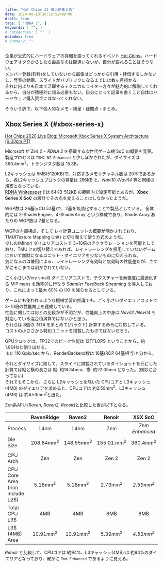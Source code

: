 ```yaml
---
title: "Hot Chips 32 個人的まとめ"
date: 2020-08-18T18:19:52+09:00
draft: true
tags: [ "RDNA_2", ]
keywords: [ "", ]
# categories: [ "", ]
noindex: true
# summary: ""
---
```


企業が公式的にハードウェアの詳細を語ってくれるイベント [Hot Chips](https://www.hotchips.org/)。ハードウェアオタクからしたら最高なのは間違いないが、自分が語れることはそうない。  
メンバー登録(有料)をしていないから画像はどっかから引用・拝借するしかないし、発表の動画、スライドがパブリックになるまでには数ヶ月掛かる。  
それに何よりも日本で活躍するテクニカルライター方々が魅力的に解説してくれるから、自分が積極的に語る必要もない。<span class="hide">自分にとって記事を書くこと自体はハードウェア購入資金にはなってくれない。</span>  

そういう訳で、以下個人的なメモ・補足・疑問点・まとめ。  

## Xbox Series X {#xbox-series-x}
[Hot Chips 2020 Live Blog: Microsoft Xbox Series X System Architecture (6:00pm PT)](https://www.anandtech.com/show/15994/hot-chips-2020-live-blog-microsoft-xbox-series-x-system-architecture-600pm-pt)  

Microsoft が *Zen 2 + RDNA 2* を搭載する次世代ゲーム機 SoC の概要を発表。  
製造プロセスは `TSMC N7 Enhanced` と少しぼかされたが、ダイサイズは 360.4mm<sup>2</sup>。トランジスタ数は 15.3B。  

L2キャッシュは 5MB(5120KB)で、対応するメモリチャネル数は 20本であるから、各L2キャッシュブロックの容量は 256KB と、*Navi10 /Navi14* 等と同様の規模となっている。  
[RDNA Whitepaper](https://www.amd.com/system/files/documents/rdna-whitepaper.pdf)では 64KB-512KB の範囲内で設定可能とあるが、**Xbox Series X SoC** の設計でその点を変えることはしなかったようだ。  

WGP数は 26基(=CU 52基)で、2基を無効化することで製品としている。
全体的には 2-ShaderEngine、4-ShaderArray という構成であり、ShaderArray あたりの WGP数は 7基となる。  

WGPの内部構成、そして レイ計算ユニットの概要が明かされており、TMU(Texture Mapping Unit) と切り替えて使う方式のようだ。  
少しの(Minor) ダイエリアコストで 3~10倍のアクセラレーションを可能としており、TMU との切り替えであれば、レイトレーシングを採用していないゲームにおいて無駄になるユニット・ダイエリアを少ないものに抑えられる。  
気になるのは兼用による、レイトレーシング有効時と無効時の性能差だが、さすがにそこまでは明かされていない。  

ごく小さい(Very small) ダイエリアコストで、テクスチャーを解像度に最適化する MIP maps を効率的に行なう *Sampler Feedback Streaming* を導入しており、これによって最大 60% の I/O を減らせるとしている。  

ゲームにも使われるような機械学習の推論でも、ごく小さいダイエリアコストで 3~10倍の性能向上を達成している。  
性能に関しては何との比較かが不明だが、性能向上の中身は *Navi12 /Navi14* も対応している混合積演算ではないかと思う。  
それらは 8個の INT4 をまとめて(パックド) 計算する命令に対応している。  
コストの小ささから特別ユニットを搭載したものではないだろう。  

GPUクロックは、FP32でのピーク性能は 12TFLOPS ということから、約1.8GHzと割り出せる。  
また 116 Gpix/sec から、RenderBackend数は 16基(ROP 64基相当)と分かる。  

それとダイサイズに関して、スライドに掲載されているダイショットを元にした計算では縦と横の長さは 縦: 約16.34mm、横: 約22.05mm となった。(微妙に合ってない)  
それでもそこから、さらに L2キャッシュを除いた CPUコアと L3キャッシュ(4MB) のダイエリアを求めると、CPUコアは 約2.59mm<sup>2</sup>、L3キャッシュ(4MB) は 約4.53mm<sup>2</sup>と出た。  

Zen系APU (*Raven, Raven2, Renoir*)と比較した表が以下となる。  

| | RavenRidge | Raven2 | Renoir | **XSX SoC**
| :-- | :--: | :--: | :--: | :--: |
| Process | 14nm | 14nm | 7nm | *7nm Enhanced* | 
| Die Size | 208.84mm<sup>2</sup> | 148.55mm<sup>2</sup> | 155.01.mm<sup>2</sup> | 360.4mm<sup>2</sup>
||
| CPU Arch | Zen | Zen | Zen 2 | Zen 2 | 
| CPU Core Area<br>(non include L2$) | 5.18mm<sup>2</sup> | 5.18mm<sup>2</sup> | 2.73mm<sup>2</sup>  | *2.59mm<sup>2</sup>*
| Total CPU L3$ | 4MB | 4MB | 8MB | 8MB |
| L3$ (4MB) Area | 10.91mm<sup>2</sup> | 10.91mm<sup>2</sup> | 5.39mm<sup>2</sup> | *4.53mm<sup>2</sup>* |

*Renoir* と比較して、CPUコアは 約94%、L3キャッシュ(4MB) は 約84%のダイエリアとなっており、確かに `7nm Enhanced` であるように見える。  
